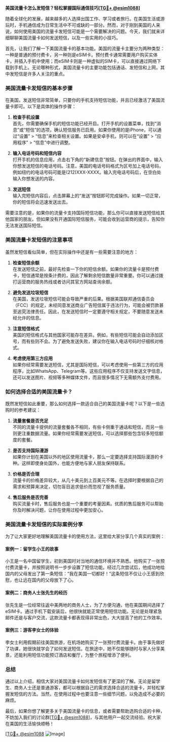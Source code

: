 **美国流量卡怎么发短信？轻松掌握国际通信技巧[[TG💪+ @esim1088](https://t.me/s/esim1088)]**

随着全球化的发展，越来越多的人选择出国工作、学习或者旅行。在美国生活或游玩时，手机通信成为日常生活中不可或缺的一部分。然而，对于刚到美国的人来说，如何使用美国的流量卡发短信可能是一个需要解决的问题。今天，我们就来详细聊聊美国流量卡如何发送短信，以及一些实用的小技巧。

首先，让我们了解一下美国流量卡的基本功能。美国的流量卡主要分为两种类型：一种是普通的预付费卡，另一种则是eSIM卡。预付费卡通常需要用户购买实体卡，并插入手机中使用；而eSIM卡则是一种虚拟的SIM卡，可以直接通过网络下载到手机上。无论哪种形式，美国流量卡的主要功能包括通话、发短信和上网，其中发短信是许多人关注的重点。

### 美国流量卡发短信的基本步骤

在美国，发送短信非常简单，只要你的手机支持短信功能，并且已经激活了美国流量卡即可。以下是具体的操作步骤：

1. **检查手机设置**  
   首先，你需要确保手机的短信功能已经开启。打开手机的设置菜单，找到“消息”或“短信”的选项，确认短信服务已启用。如果你使用的是iPhone，可以通过“设置” > “信息”来检查相关设置。如果是安卓手机，则可以在“设置” > “应用程序” > “信息”中进行调整。

2. **输入电话号码和短信内容**  
   打开手机的信息应用，点击右下角的“新建信息”按钮。在弹出的界面中，输入你想发送短信的电话号码。注意，美国的电话号码格式为区号加上电话号码，例如纽约的电话号码可能是(212)XXX-XXXX。输入完电话号码后，在空白处输入你想发送的内容。

3. **发送短信**  
   输入完短信内容后，点击屏幕上的“发送”按钮即可完成操作。如果一切正常，你的短信将会迅速发送出去。

需要注意的是，如果你的流量卡支持国际短信功能，那么你可以直接发送短信给其他国家的朋友。但如果没有开通国际短信服务，可能会收到运营商的提示，告知你无法发送国际短信。

### 美国流量卡发短信的注意事项

虽然发短信看似简单，但在实际操作中还是有一些需要注意的地方：

1. **检查短信余额**  
   在发送短信之前，最好先检查一下你的短信余额。如果你的流量卡是预付费卡，短信通常是按条计费的，因此了解剩余短信数量非常重要。你可以通过拨打运营商的服务热线或者访问其官方网站查询余额。

2. **避免发送垃圾短信**  
   在美国，发送垃圾短信可能会导致严重的后果。根据美国联邦通信委员会（FCC）的规定，未经同意发送商业广告短信属于违法行为，可能会被罚款甚至追究法律责任。因此，在发送短信时一定要遵守相关规定，不要随意发送未经允许的信息。

3. **注意短信格式**  
   美国的短信格式与其他国家可能存在差异。例如，有些短信可能会自动添加区号，而有些则不会。为了避免发送失败，建议你在输入电话号码时仔细核对格式。

4. **考虑使用第三方应用**  
   如果你经常需要发送短信，尤其是国际短信，可以考虑使用一些第三方的应用程序，比如WhatsApp、Telegram等。这些应用程序不仅支持发送文字信息，还可以发送图片、视频等多种媒体文件，而且很多情况下无需额外支付费用。

### 如何选择合适的美国流量卡？

既然发短信如此重要，那么如何选择一款适合自己的美国流量卡呢？以下是一些选购时的参考建议：

1. **流量套餐是否充足**  
   不同的流量卡提供的流量套餐各不相同，有些卡侧重于通话和短信，而另一些则更注重数据流量。如果你经常需要发送短信，可以选择那些包含较多短信额度的套餐。

2. **是否支持国际漫游**  
   如果你计划在美国以外的地区使用流量卡，那么一定要选择支持国际漫游的卡种。这样即使身处国外，也能方便地与家人朋友保持联系。

3. **价格是否合理**  
   流量卡的价格差异较大，从几十美元到上百美元不等。在选择时要根据自己的需求和预算来决定，切勿盲目追求低价而忽视了服务质量。

4. **售后服务是否完善**  
   购买流量卡时，售后服务也是一个重要的考量因素。优质的售后服务可以帮助你及时解决问题，让你在使用过程中更加安心。

### 美国流量卡发短信的实际案例分享

为了让大家更好地理解美国流量卡的使用方法，这里给大家分享几个真实的案例：

#### 案例一：留学生小王的故事  
小王是一名中国留学生，初到美国时对当地的通信环境并不熟悉。他购买了一张预付费流量卡，并按照说明书一步步设置了短信功能。经过几次尝试后，他成功地给国内的父母发出了第一条短信：“我在美国一切都好！”这条短信不仅让小王感到欣慰，也让远在国内的父母放下了心。

#### 案例二：商务人士张先生的经历  
张先生是一位经常往返中美两地的商务人士，为了方便沟通，他在美国期间选择了eSIM卡。通过手机下载安装后，他很快就能正常使用短信功能。无论是处理紧急邮件还是与客户交流，这款流量卡都表现得非常出色，大大提高了他的工作效率。

#### 案例三：游客李女士的体验  
李女士利用假期前往美国旅游，在机场她购买了一张预付费流量卡。由于事先做好了功课，她很快就学会了如何发送短信。在旅途中，她不仅能够随时与家人分享美景，还能利用短信功能预订酒店和餐厅，为整个旅程增添了便利。

### 总结

通过以上介绍，相信大家对美国流量卡如何发短信有了更深的了解。无论是留学生、商务人士还是普通游客，都可以根据自己的需求选择合适的流量卡，并轻松掌握发短信的方法。当然，在使用过程中也要注意一些细节问题，以免造成不必要的麻烦。

最后，如果你想了解更多关于美国流量卡的信息，或者需要帮助选购合适的卡种，不妨加入我们的讨论群[[TG💪+ @esim1088](https://t.me/s/esim1088)]，与其他用户一起交流经验。祝大家在美国的生活愉快顺畅！

[[TG💪+ @esim1088](https://t.me/s/esim1088) ![Image](https://i.postimg.cc/4NQfJmqS/Snipaste-2025-05-13-00-14-12.png)]